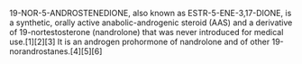 19-NOR-5-ANDROSTENEDIONE, also known as ESTR-5-ENE-3,17-DIONE, is a synthetic, orally active anabolic-androgenic steroid (AAS) and a derivative of 19-nortestosterone (nandrolone) that was never introduced for medical use.[1][2][3] It is an androgen prohormone of nandrolone and of other 19-norandrostanes.[4][5][6]
